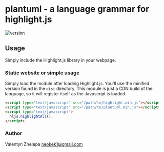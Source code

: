 # plantuml - a language grammar for highlight.js
![version](https://badgen.net/badge/version/0.1.1/green)
## Usage

Simply include the Highlight.js library in your webpage.

### Static website or simple usage

Simply load the module after loading Highlight.js.  You'll use the minified version found in the `dist` directory.  This module is just a CDN build of the language, so it will register itself as the Javascript is loaded.

```html
<script type="text/javascript" src="/path/to/highlight.min.js"></script>
<script type="text/javascript" src="/path/to/plantuml.min.js"></script>
<script type="text/javascript">
  hljs.highlightAll();
</script>
```

### Author

Valentyn Zhelepa <neokek1@gmail.com>
